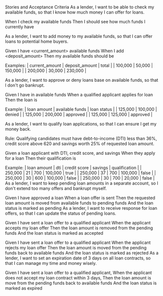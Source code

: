 Stories and Acceptance Criteria
As a lender, I want to be able to check my available funds,
so that I know how much money I can offer for loans.

When I check my available funds
Then I should see how much funds I currently have

As a lender, I want to add money to my available funds,
so that I can offer loans to potential home buyers.

Given I have <current_amount> available funds
When I add <deposit_amount>
Then my available funds should be <total>

Examples:
| current_amount | deposit_amount |   total  |
|     100,000    |      50,000    | 150,000  |
|     200,000    |      30,000    | 230,000  |


As a lender, I want to approve or deny loans base on available funds,
so that I don't go bankrupt.

Given I have <available funds> in available funds
When a qualified applicant applies for <loan amount> loan
Then the loan is <loan status>

Example:
| loan amount | available funds | loan status |
|   125,000   |    100,000      |    denied   |
|   125,000   |    200,000      |  approved   |
|   125,000   |    125,000      |  approved   |

As a lender, I want to qualify loan applications, 
so that I can ensure I get my money back.

Rule: Qualifying candidates must have debt-to-income (DTI) 
less than 36%, credit score above 620 and savings worth 25%
of requested loan amount.

Given a loan applicant with <dti> DTI, <credit score> credit score, and <savings> savings
When they apply for a loan
Then their qualification is <qualification>

Example:
|  loan amount  |   dti  |  credit score  |  savings  |  qualification |
|    250,000    |   21   |       700      | 100,000   |      true      |
|    250,000    |   37   |       700      | 100,000   |     false      |
|    250,000    |   30   |       600      | 100,000   |     false      |
|    250,000    |   30   |       700      |  20,000   |     false      |
As a lender, I want to keep pending loan amounts in a separate account, so I don't extend too many offers and bankrupt myself.

Given I have approved a loan
When a loan offer is sent
Then the requested loan amount is moved from available funds to pending funds
And the loan status is marked as pending
As a lender, I want to receive response for loan offers,
so that I can update the status of pending loans.

Given I have sent a loan offer to a qualified applicant
When the applicant accepts my loan offer
Then the loan amount is removed from the pending funds
And the loan status is marked as accepted

Given I have sent a loan offer to a qualified applicant
When the applicant rejects my loan offer
Then the loan amount is moved from the pending funds back to available funds
And the loan status is marked as rejected
As a lender, I want to set an expiration date of 3 days on all loan contracts, so that I can manage my time and money wisely.

Given I have sent a loan offer to a qualified applicant,
When the applicant does not accept my loan contract within 3 days,
Then the loan amount is move from the pending funds back to available funds
And the loan status is marked as expired